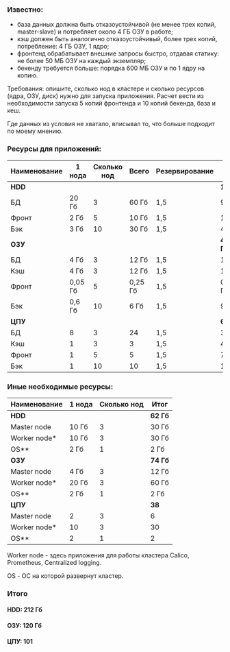 ### Известно:
* база данных должна быть отказоустойчивой (не менее трех копий, master-slave) и потребляет около 4 ГБ ОЗУ в работе;
* кэш должен быть аналогично отказоустойчивый, более трех копий, потребление: 4 ГБ ОЗУ, 1 ядро;
* фронтенд обрабатывает внешние запросы быстро, отдавая статику: не более 50 МБ ОЗУ на каждый экземпляр;
* бекенду требуется больше: порядка 600 МБ ОЗУ и по 1 ядру на копию.

Требования: опишите, сколько нод в кластере и сколько ресурсов (ядра, ОЗУ, диск) нужно для запуска приложения. Расчет вести из необходимости запуска 5 копий фронтенда и 10 копий бекенда, база и кеш.

Где данных из условия не хватало, вписывал то, что больше подходит по моему мнению.

### Ресурсы для приложений:
Наименование | 1 нода | Сколько нод | Всего | Резервирование | Итог |
-------------|--------|-------------|-------|----------------|------|
**HDD** | | | | | **150 Гб** |
БД | 20 Гб | 3 | 60 Гб | 1,5 | 90 Гб |
Фронт | 2 Гб | 5 | 10 Гб | 1,5 | 15 Гб |
Бэк | 3 Гб | 10 | 30 Гб | 1,5 | 45 Гб|
**ОЗУ** | | | | | **45,375 Гб** |
БД | 4 Гб | 3 | 12 Гб | 1,5 | 18 Гб |
Кэш | 4 Гб | 3 | 12 Гб | 1,5 | 18 Гб |
Фронт | 0,05 Гб | 5 | 0,25 Гб | 1,5 | 0,375 Гб |
Бэк | 0,6 Гб | 10 | 6 Гб | 1,5 | 9 Гб|
**ЦПУ** | | | | | **63** |
БД | 8 | 3 | 24 | 1,5 | 36 |
Кэш | 1 | 3 | 3 | 1,5 | 4,5 |
Фронт | 1 | 5 | 5 | 1,5 | 7,5 |
Бэк | 1 | 10 | 10 | 1,5 | 15 |

### Иные необходимые ресурсы:
Наименование | 1 нода | Сколько нод | Итог |
-------------|--------|-------------|------|
**HDD** | | | **62 Гб** |
Master node | 10 Гб | 3 | 30 Гб |
Worker node* | 10 Гб | 3 | 30 Гб |
OS** | 2 Гб | 1 | 2 Гб |
**ОЗУ** | | | **74 Гб** |
Master node | 4 Гб | 3 | 12 Гб |
Worker node* | 20 Гб | 3 | 60 Гб |
OS** | 2 Гб | 1 | 2 Гб |
**ЦПУ** | | | **38** |
Master node | 2 | 3 | 6 |
Worker node* | 10 | 3 | 30 |
OS** | 2 | 1 | 2 |

Worker node - здесь приложения для работы кластера Calico, Prometheus, Centralized logging.

OS - ОС на которой развернут кластер.

### Итого
#### HDD: 212 Гб
#### ОЗУ: 120 Гб
#### ЦПУ: 101
